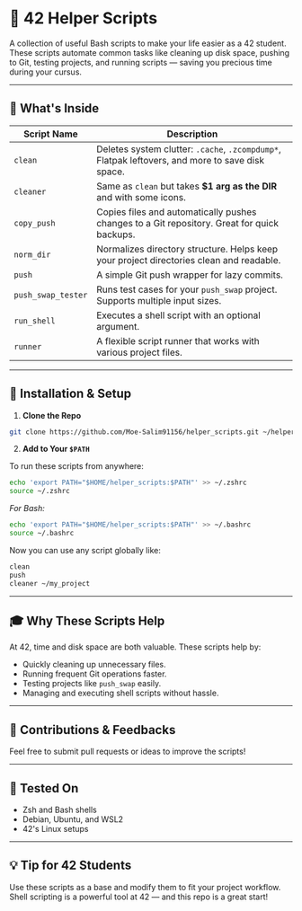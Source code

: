 # 🧰 42 Helper Scripts

A collection of useful Bash scripts to make your life easier as a 42 student. These scripts automate common tasks like cleaning up disk space, pushing to Git, testing projects, and running scripts — saving you precious time during your cursus.

---

## 📂 What's Inside

| Script Name         | Description                                                                 |
|---------------------|-----------------------------------------------------------------------------|
| `clean`             | Deletes system clutter: `.cache`, `.zcompdump*`, Flatpak leftovers, and more to save disk space. |
| `cleaner`           | Same as `clean` but takes **$1 arg as the DIR** and with some icons. |
| `copy_push`         | Copies files and automatically pushes changes to a Git repository. Great for quick backups. |
| `norm_dir`          | Normalizes directory structure. Helps keep your project directories clean and readable. |
| `push`              | A simple Git push wrapper for lazy commits.                                |
| `push_swap_tester`  | Runs test cases for your `push_swap` project. Supports multiple input sizes. |
| `run_shell`         | Executes a shell script with an optional argument.                         |
| `runner`            | A flexible script runner that works with various project files.             |

---

## 🚀 Installation & Setup

1. **Clone the Repo**

```bash
git clone https://github.com/Moe-Salim91156/helper_scripts.git ~/helper_scripts
```

2. **Add to Your `$PATH`**

To run these scripts from anywhere:

```bash
echo 'export PATH="$HOME/helper_scripts:$PATH"' >> ~/.zshrc
source ~/.zshrc
```

_For Bash:_

```bash
echo 'export PATH="$HOME/helper_scripts:$PATH"' >> ~/.bashrc
source ~/.bashrc
```

Now you can use any script globally like:

```bash
clean
push
cleaner ~/my_project
```

---

## 🎓 Why These Scripts Help

At 42, time and disk space are both valuable. These scripts help by:
- Quickly cleaning up unnecessary files.
- Running frequent Git operations faster.
- Testing projects like `push_swap` easily.
- Managing and executing shell scripts without hassle.

---

## 🤝 Contributions & Feedbacks 

Feel free to submit pull requests or ideas to improve the scripts!

---

## 🧪 Tested On

- Zsh and Bash shells
- Debian, Ubuntu, and WSL2
- 42's Linux setups

---

## 💡 Tip for 42 Students

Use these scripts as a base and modify them to fit your project workflow. Shell scripting is a powerful tool at 42 — and this repo is a great start!

